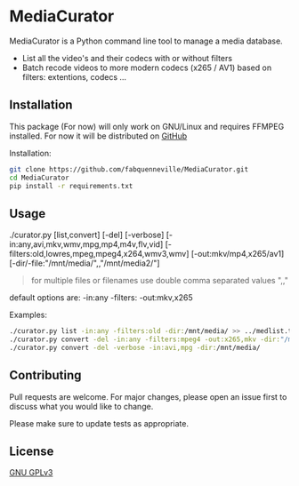 # MediaCurator

MediaCurator is a Python command line tool to manage a media database. 
* List all the video's and their codecs with or without filters
* Batch recode videos to more modern codecs (x265 / AV1) based on filters: extentions, codecs ...

## Installation

This package (For now) will only work on GNU/Linux and requires FFMPEG installed. For now it will be distributed on [GitHub](https://github.com/fabquenneville/MediaCurator.git)

Installation:
```bash
git clone https://github.com/fabquenneville/MediaCurator.git
cd MediaCurator
pip install -r requirements.txt 

```

## Usage
./curator.py [list,convert] [-del] [-verbose] [-in:any,avi,mkv,wmv,mpg,mp4,m4v,flv,vid] [-filters:old,lowres,mpeg,mpeg4,x264,wmv3,wmv] [-out:mkv/mp4,x265/av1] [-dir/-file:"/mnt/media/",,"/mnt/media2/"]

> for multiple files or filenames use double comma separated values ",,"

default options are:
-in:any
-filters:
-out:mkv,x265

Examples:
```bash
./curator.py list -in:any -filters:old -dir:/mnt/media/ >> ../medlist.txt
./curator.py convert -del -in:any -filters:mpeg4 -out:x265,mkv -dir:"/mnt/media/Movies/"
./curator.py convert -del -verbose -in:avi,mpg -dir:/mnt/media/
```


## Contributing
Pull requests are welcome. For major changes, please open an issue first to discuss what you would like to change.

Please make sure to update tests as appropriate.

## License
[GNU GPLv3](https://choosealicense.com/licenses/gpl-3.0/)